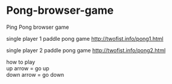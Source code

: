 # Pong-browser-game
Ping Pong browser game

single player 1 paddle pong game
http://twofist.info/pong1.html


single player 2 paddle pong game
http://twofist.info/pong2.html



how to play  
up arrow = go up  
down arrow = go down
